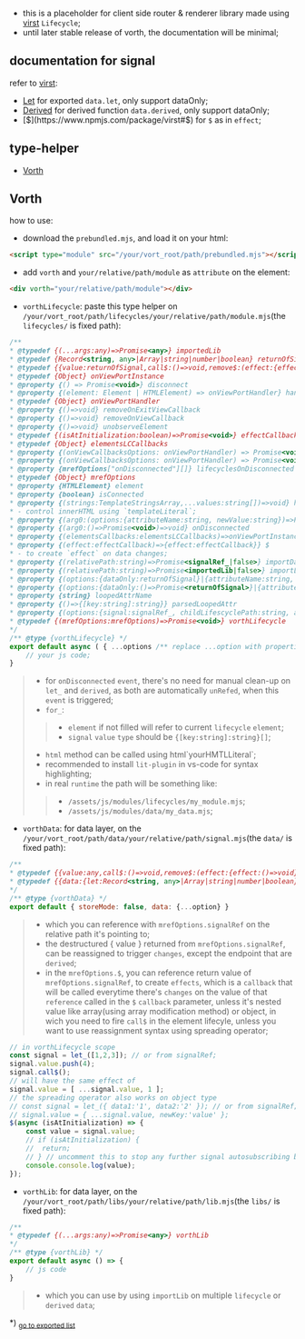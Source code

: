 - this is a placeholder for client side router & renderer library made using [virst](https://www.npmjs.com/package/virst) `Lifecycle`;
- until later stable release of vorth, the documentation will be minimal;
## documentation for signal
refer to [virst](https://www.npmjs.com/package/virst):
- [Let](https://www.npmjs.com/package/virst#let) for exported `data.let`, only support dataOnly;
- [Derived](https://www.npmjs.com/package/virst#derived) for derived function `data.derived`, only support dataOnly;
- [$](https://www.npmjs.com/package/virst#$) for `$` as in `effect`;
## type-helper
- [Vorth](#vorth)
<h2 id="vorth">Vorth</h2>

how to use:- download the `prebundled.mjs`, and load it on your html:```html<script type="module" src="/your/vort_root/path/prebundled.mjs"></script>```- add `vorth` and `your/relative/path/module` as `attribute` on the element:```html<div vorth="your/relative/path/module"></div>```- `vorthLifecycle`: paste this type helper on `/your/vort_root/path/lifecycles/your/relative/path/module.mjs`(the `lifecycles/` is fixed path):```js/*** @typedef {(...args:any)=>Promise<any>} importedLib* @typedef {Record<string, any>|Array|string|number|boolean} returnOfSignal* @typedef {{value:returnOfSignal,call$:()=>void,remove$:(effect:{effect:()=>void})=>void}} signalRef_* @typedef {Object} onViewPortInstance* @property {() => Promise<void>} disconnect* @property {(element: Element | HTMLElement) => onViewPortHandler} handlers* @typedef {Object} onViewPortHandler* @property {()=>void} removeOnExitViewCallback* @property {()=>void} removeOnViewCallback* @property {()=>void} unobserveElement* @typedef {(isAtInitialization:boolean)=>Promise<void>} effectCallback* @typedef {Object} elementsLCCallbacks* @property {(onViewCallbacksOptions: onViewPortHandler) => Promise<void>} onViewCallback* @property {(onViewCallbacksOptions: onViewPortHandler) => Promise<void>} onExitViewCallback* @property {mrefOptions["onDisconnected"][]} lifecyclesOnDisconnected* @typedef {Object} mrefOptions* @property {HTMLElement} element* @property {boolean} isConnected* @property {(strings:TemplateStringsArray,...values:string[])=>void} html* - control innerHTML using `templateLiteral`;* @property {(arg0:(options:{attributeName:string, newValue:string})=>Promise<void>)=>void} onAttributeChanged* @property {(arg0:()=>Promise<void>)=>void} onDisconnected* @property {(elementsCallbacks:elementsLCCallbacks)=>onViewPortInstance} onViewPort* @property {(effect:effectCallback)=>{effect:effectCallback}} $* - to create `effect` on data changes;* @property {(relativePath:string)=>Promise<signalRef_|false>} importData* @property {(relativePath:string)=>Promise<importedLib|false>} importLib* @property {(options:{dataOnly:returnOfSignal}|{attributeName:string, data:returnOfSignal})=>signalRef_|false} let_* @property {(options:{dataOnly:()=>Promise<returnOfSignal>}|{attributeName:string, data:()=>Promise<returnOfSignal>})=>signalRef_|false} derived* @property {string} loopedAttrName* @property {()=>{[key:string]:string}} parsedLoopedAttr* @property {(options:{signal:signalRef_, childLifescyclePath:string, afterLoopCallback?:()=>Promise<void>,element?:HTMLElement})=>void} for_* @typedef {(mrefOptions:mrefOptions)=>Promise<void>} vorthLifecycle*//** @type {vorthLifecycle} */export default async ( { ...options /** replace ...option with properties that you need;  */ } )=>{	// your js code;}```> - for `onDisconnected` `event`, there's no need for manual clean-up on `let_` and `derived`, as both are automatically `unRefed`, when this `event` is triggered;> - `for_`:> > - `element` if not filled will refer to current `lifecycle` `element`;> > - `signal` `value` `type` should be `{[key:string]:string}[]`;> - `html` method can be called using html\`yourHMTLLiteral\`;> - recommended to install `lit-plugin` in vs-code for syntax highlighting;> - in real `runtime` the path will be something like:> > - `/assets/js/modules/lifecycles/my_module.mjs`;> > - `/assets/js/modules/data/my_data.mjs`;- `vorthData`: for data layer, on the `/your/vort_root/path/data/your/relative/path/signal.mjs`(the `data/` is fixed path):```js/*** @typedef {{value:any,call$:()=>void,remove$:(effect:{effect:()=>void})=>void}} signalRef__* @typedef {{data:{let:Record<string, any>|Array|string|number|boolean},storeMode:false|'localStorage'|'sessionStorage'}|{data:{derived:((a0:{importData:(relativePath:string)=>Promise<signalRef__|false>,importLib:(relativePath:string)=>Promise<((...args:any)=>Promise<any>)|false>})=>Promise<Record<string, any>|Array|string|number|boolean>)}}} vorthData*//** @type {vorthData} */export default { storeMode: false, data: {...option} }```> - which you can reference with `mrefOptions.signalRef` on the relative path it's pointing to;> - the destructured { value } returned from `mrefOptions.signalRef`, can be reassigned to trigger `changes`, except the endpoint that are `derived`;> - in the `mrefOptions.$`, you can reference return value of `mrefOptions.signalRef`, to create `effects`, which is a `callback` that will be called everytime there's `changes` on the value of that `reference` called in the `$` `callback` parameter, unless it's nested value like array(using array modification method) or object, in wich you need to fire `call$` in the element lifecyle, unless you want to use reassignment syntax using spreading operator;```js// in vorthLifecycle scopeconst signal = let_([1,2,3]); // or from signalRef;signal.value.push(4);signal.call$();// will have the same effect ofsignal.value = [ ...signal.value, 1 ];// the spreading operator also works on object type// const signal = let_({ data1:'1', data2:'2' }); // or from signalRef;// signal.value = { ...signal.value, newKey:'value' };$(async (isAtInitialization) => {	const value = signal.value;	// if (isAtInitialization) {	//	return;	// } // uncomment this to stop any further signal autosubscribing bellow this point	console.console.log(value);});```- `vorthLib`: for data layer, on the `/your/vort_root/path/libs/your/relative/path/lib.mjs`(the `libs/` is fixed path):```js/*** @typedef {(...args:any)=>Promise<any>} vorthLib*//** @type {vorthLib} */export default async () => {	// js code}```> - which you can use by using `importLib` on multiple `lifecycle` or `derived` `data`;

*) <sub>[go to exported list](#type-helper)</sub>
